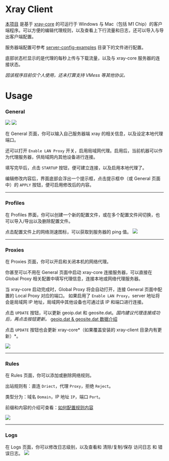 # Xray Client
[本项目](https://github.com/lolo1208/xray-client) 是基于 [xray-core](https://github.com/XTLS/Xray-core) 的可运行于 Windows 与 Mac（包括 M1 Chip）的客户端程序。可以方便的编辑代理规则，以及查看上下行流量和日志，还可以导入与导出客户端配置。

服务器端配置可参考 [server-config-examples](https://github.com/lolo1208/xray-client/tree/main/server-config-examples) 目录下的文件进行配置。

底部状态栏显示的是代理的每秒上传与下载流量，以及与 xray-core 服务器的连接状态。

*因该程序目前仅个人使用，还未打算支持 VMess 等其他协议。*

# Usage

### General
![](https://static.lolo.link/img/screenshots/xray-client/general-1.png)
![](https://static.lolo.link/img/screenshots/xray-client/general-2.png)

在 General 页面，你可以输入自己服务器端 xray 的相关信息，以及设定本地代理端口。

还可以打开 `Enable LAN Proxy` 开关，启用局域网代理。启用后，当前机器可以作为代理服务器，供局域网内其他设备进行连接。

填写完毕后，点击 `STARTUP` 按钮，便可建立连接，以及启用本地代理了。

编辑修改内容后，界面底部会浮出一个提示框，点击提示框中（或 General 页面中）的 `APPLY` 按钮，便可启用修改后的内容。

---

### Profiles

在 Profiles 界面，你可以创建一个新的配置文件，或在多个配置文件间切换，也可以导入/导出以及删除配置文件。

点击配置文件上的网络测速图标，可以获取到服务器的 ping 值。
![](https://static.lolo.link/img/screenshots/xray-client/profiles.png)

---

### Proxies
在 Proxies 页面，你可以开启和关闭本机的网络代理。

你甚至可以不用在 General 页面中启动 xray-core 连接服务器，可以直接在 Global Proxy 相关配置中填写代理信息，连接本地或网络代理服务器。

当 xray-core 启动完成时，Global Proxy 将会自动打开，连接 General 页面中配置的 Local Proxy 对应的端口。
如果启用了 `Enable LAN Proxy`，server 地址将会是局域网 IP 地址，局域网中其他设备也可通过该 IP 和端口进行连接。

点击 `UPDATE` 按钮，可以更新 geoip.dat 和 geosite.dat。*国内建议代理连接成功后，再点击按钮更新。*
[geoip.dat & geosite.dat 数据介绍](https://github.com/Loyalsoldier/v2ray-rules-dat)

点击 `UPDATE` 按钮也会更新 xray-core*（如果覆盖安装的 xray-client 目录内有更新）*。

![](https://static.lolo.link/img/screenshots/xray-client/proxies.png)

---

### Rules
在 Rules 页面，你可以添加或删除网络规则。

出站规则有：直连 `Driect`，代理 `Proxy`，拒绝 `Reject`。

类型分为：域名 `Domain`，IP 地址 `IP`，端口 `Port`。

前缀和内容的介绍可查看：[如何配置规则内容](https://xtls.github.io/config/routing.html)

![](https://static.lolo.link/img/screenshots/xray-client/rules.png)

---

### Logs
在 Logs 页面，你可以修改日志级别，以及查看和 清除/复制/保存 访问日志 和 错误日志。
![](https://static.lolo.link/img/screenshots/xray-client/logs.png)